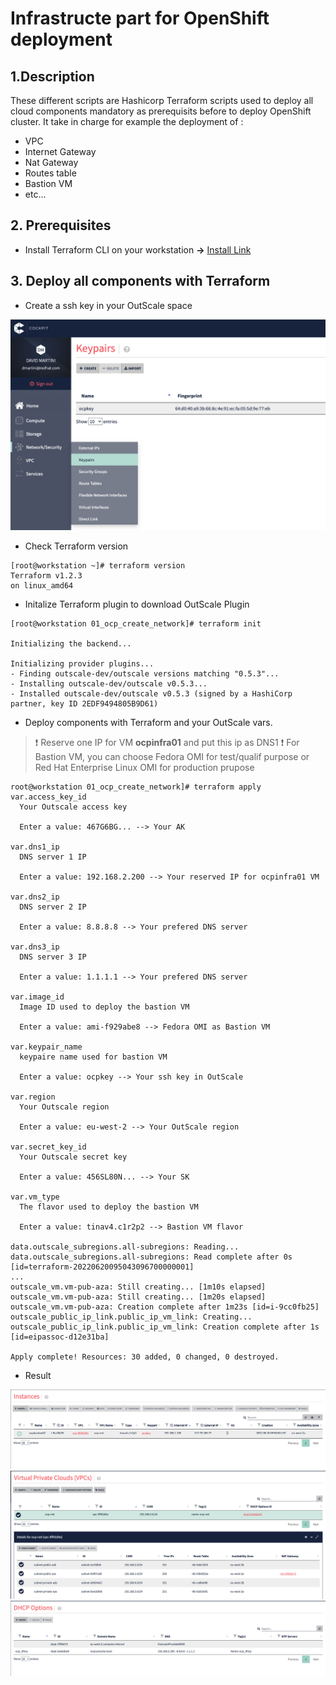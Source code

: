 # Infrastructe part for OpenShift deployment

## 1.Description

These different scripts are Hashicorp Terraform scripts used to deploy all cloud components mandatory as prerequisits before to deploy OpenShift cluster. It take in charge for example the deployment of :  
* VPC  
* Internet Gateway
* Nat Gateway
* Routes table
* Bastion VM
* etc...    

## 2. Prerequisites

- Install Terraform CLI on your workstation **->** [Install Link](https://learn.hashicorp.com/tutorials/terraform/install-cli)

## 3. Deploy all components with Terraform

- Create a ssh key in your OutScale space  

![ssh-key](../docs/ocp-key.png)

- Check Terraform version
```
[root@workstation ~]# terraform version
Terraform v1.2.3
on linux_amd64
```

- Initalize Terraform plugin to download OutScale Plugin
```
[root@workstation 01_ocp_create_network]# terraform init

Initializing the backend...

Initializing provider plugins...
- Finding outscale-dev/outscale versions matching "0.5.3"...
- Installing outscale-dev/outscale v0.5.3...
- Installed outscale-dev/outscale v0.5.3 (signed by a HashiCorp partner, key ID 2EDF9494805B9D61)
```

- Deploy components with Terraform and your OutScale vars.
> :heavy_exclamation_mark: Reserve one IP for VM **ocpinfra01** and put this ip as DNS1
> :heavy_exclamation_mark: For Bastion VM, you can choose Fedora OMI for test/qualif purpose or Red Hat Enterprise Linux OMI for production prupose
```
root@workstation 01_ocp_create_network]# terraform apply
var.access_key_id
  Your Outscale access key

  Enter a value: 467G6BG... --> Your AK

var.dns1_ip
  DNS server 1 IP

  Enter a value: 192.168.2.200 --> Your reserved IP for ocpinfra01 VM

var.dns2_ip
  DNS server 2 IP

  Enter a value: 8.8.8.8 --> Your prefered DNS server

var.dns3_ip
  DNS server 3 IP

  Enter a value: 1.1.1.1 --> Your prefered DNS server

var.image_id
  Image ID used to deploy the bastion VM

  Enter a value: ami-f929abe8 --> Fedora OMI as Bastion VM

var.keypair_name
  keypaire name used for bastion VM

  Enter a value: ocpkey --> Your ssh key in OutScale

var.region
  Your Outscale region

  Enter a value: eu-west-2 --> Your OutScale region

var.secret_key_id
  Your Outscale secret key

  Enter a value: 456SL80N... --> Your SK

var.vm_type
  The flavor used to deploy the bastion VM

  Enter a value: tinav4.c1r2p2 --> Bastion VM flavor

data.outscale_subregions.all-subregions: Reading...
data.outscale_subregions.all-subregions: Read complete after 0s [id=terraform-20220620095043096700000001]
...
outscale_vm.vm-pub-aza: Still creating... [1m10s elapsed]
outscale_vm.vm-pub-aza: Still creating... [1m20s elapsed]
outscale_vm.vm-pub-aza: Creation complete after 1m23s [id=i-9cc0fb25]
outscale_public_ip_link.public_ip_vm_link: Creating...
outscale_public_ip_link.public_ip_vm_link: Creation complete after 1s [id=eipassoc-d12e31ba]

Apply complete! Resources: 30 added, 0 changed, 0 destroyed.
```

- Result 

![instance](../docs/bastion.png)
![vpc](../docs/vpc.png)
![dhcp](../docs/dhcp.png)